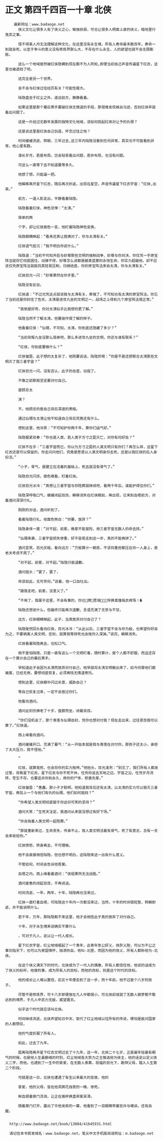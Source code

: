 # 正文 第四千四百一十章 北侠
        最新网址：www.badaoge.net
          侠义文化让很多人有了侠义之心，锄强扶弱，可也让很多人明面上装的侠义，暗地里行鬼祟之事。
      
          怪不得美人丹无法理解这种文化，在这里没有永生境，所有人寿命最多数百年，寿命一到就会死，以至于争斗的意义没有修炼界那么大，不存在什么永生，人的欲望也就不会无限膨胀。
      
          这么一个地域居然被红侠隐瞒到现在都不为人所知,即便当初自己声音传遍星下红衣，这里也被遮挡了吧。
      
          这完全是另一个世界。
      
          会不会与红侠过往经历有关？可能性极大。
      
          陆隐盘坐于红尘之外，遥远前方，静静看着。
      
          如果这里是那个幕后黑手要破红侠无情道的手段，那很难发现蛛丝马迹，否则红侠早就看出问题了。
      
          这是一片经过无数年发展的独特文化地域，该如何挑起红侠对让予的仇恨？
      
          还是说这里是红侠自己创造，怀念过往之地？
      
          时间缓缓流逝，转眼，三年过去,这三年内陆隐没看到任何异常，其实也不可能看到异常，他心里有数。
      
          漫长岁月，若是布局，岂会轻易看出问题，若非布局，也没有问题。
      
          可这么一直等下去不知道要等多久。
      
          他想了想，只能逼一把。
      
          他瞬移离开星下红衣，随后再次折返，出现在星空，声音传遍星下红衣宇宙：“红侠,出来。”
      
          前方，一道人影走出，平静看着陆隐。
      
          陆隐看着红侠，神色忌惮：“太清。”
      
          简单的两
      
          个字，却让红侠面色一变，他盯着陆隐神色变换。
      
          陆隐眼睛眯起：“看来还真让我猜对了，你与太清有关。”
      
          红侠语气低沉：“我不明白你说什么。”
      
          陆隐道：“当初不可知开启与妙尊那些文明的强制战争，妙尊与你对决，你仅凭一手原宝阵法就将它彻底困住，动弹不得，妙尊怎么说都是媲美蓝蒙的永恒生命，你实力超越他，却不应该仅凭原宝阵法就能将其轻易压制，归根结底，你的原宝阵法来自太清，你与太清有关。”
      
          红侠目光一闪：“妙尊果然在你手里。”
      
          陆隐没有反驳。
      
          红侠道：“不过光凭这点就说我与太清有关，牵强了，不可知也有太清的原宝阵法，你忘了当初还是你封住了告天，太清是进攻九垒的文明之一，战场之上得到几个原宝阵法很正常。”
      
          “我倒是好奇，你对太清似乎比我想的更了解。”
      
          陆隐当然不了解太清，但要装作很了解的样子。
      
          他看着红侠：“仙翎，不可知，太清，你到底还隐藏了多少？”
      
          “当初背叛九垒没那么简单吧，那么多进攻九垒的文明，你还与谁有联系？”
      
          “红侠，你到底要做什么？”
      
          红侠皱眉，此子想的太复杂了，他刚要说话，陆隐厉喝：“你是不是还想联合太清那些文明灭了我三者宇宙？”
      
          红侠目光一闪，没有否认，此子的态度，动摇了。
      
          不像之前那般坚定要对付自己。
      
          是顾忌太
      
          清？
      
          不，他顾忌的是自己背后深邃的黑暗。
      
          通过仙翎与太清让他不知道自己背后究竟还有什么。
      
          想到这里，他冷笑：“不可知护你两千年，算你们运气好。”
      
          陆隐握紧双拳：“你也是人类，若人类于方寸之距灭亡，对你有何好处？”
      
          红侠不在乎：“三者宇宙而已，你以为方寸之距的人类文明只有你们？再怎么样，这星下红衣还是可以保留的，你去问问他们，究竟是愿意以人类文明身份去死，还是以我红侠的后人身份活。”
      
          “小子，骨气，是建立在活着的基础上，死去就没有骨气了。”
      
          陆隐目光闪烁，面色难看，盯着红侠。
      
          红侠目光冰冷：“真想让三者宇宙与你陪葬就继续吧，看两千年后，谁能护得住你们。”
      
          陆隐深呼吸口气，缓缓闭起双目，瞬移消失在红侠眼前，再出现，已来到血塔前方，对着酒问深深行礼。
      
          刚刚的对话，酒问听到了。
      
          看着陆隐行礼，他面色煞白：“你要，放弃？”
      
          陆隐身体一震：“对不起，前辈，晚辈不能冒险，用三者宇宙无数人的命去拼。”
      
          “仙翎来袭，三者宇宙损失惨重，好不容易走到这一步，真的不能再拼了。”
      
          酒问苦笑，目光灰暗，看向远方：“万般算计一朝丧，不该将重担都压在你一人身上，是老夫考虑不周了。”
      
          “对不起，前辈，对不起。”陆隐只能道歉。
      
          酒问摇头：“罢了，罢了，
      
          命该如此，无可奈何。”说着，他一口血吐出。
      
          “跟我走吧，前辈，没意义了。”
      
          “不用了，我属于这里，不会有事的，你已牌愿端悴换嵩僮哉衣榉场！�
      
          陆隐还想说什么，但最终只能再次道歉，言语充满了无奈与不甘。
      
          远方，红侠眼睛眯起，此子，当真放弃对付自己了？
      
          陆隐陡然回头看向红侠，目光冰冷：“从此以后，三者宇宙不会与你为敌，也希望你好自为之，不要祸害人类文明，否则，就算我等拼死也会拖你入深渊。”说完，瞬移消失。
      
          红侠看着陆隐离去，也松口气。
      
          倒不是怕陆隐，只是一直有这么一个文明盯着，随时算计，是个人都不舒服，而且还存在一个算计自己的幕后黑手。
      
          早知道此子会因为太清而放弃对付自己，他早就将太清文明搬出来了，如今何霄他们都被废，已经无用，要想彻底恢复，必须再找无情道寄托。
      
          想到这里，红侠眼中闪过杀意，威胁自己？
      
          等自己恢复过来，一定不会放过你们。
      
          他看向酒问。
      
          酒问此刻仿佛老了十岁，盘膝而坐，闭着双目。
      
          “你们没机会了，那个青莲与仙翎自封，凭你也想对付我？现在走出来，过往恩怨我可以算了。”红侠道。
      
          西上峰看向酒问。
      
          酒问缓缓开口，充满了暮气：“从一开始本就是我与青莲在对付你，那孩子还太小，承担了太大压力，我不怪他。”
      
          “
      
          红侠，就算我死，也会将你的实力拖垮。”他抬头，目光凌冽：“别忘了，我们所有人都发过誓，背叛星下红衣，星下红衣与你不死不休，任凭你逃去天地之边，宇宙之沿，任凭岁月流转，苍生不存，也要追杀你到永久，用你的尸体，祭奠先辈。”
      
          红侠皱眉：“愚蠢，那小子才聪明，他知道我背后还有太清，以太清的实力可以毁灭三者宇宙，再加上一个与他们有仇的仙翎，他们如何抵挡？”
      
          “你希望人类文明彻底毁于你这份可笑的坚持？”
      
          酒问大笑：“生死天注定，我酒问从来就没想过有好下场。”
      
          “你会拖着人类文明一起陪葬。”
      
          “那就重新来过，生命丢失，传承不止，我人类文明活着有骨气，死了有意志，总有一天会来收拾你。”
      
          红侠愤怒，转身离去，不可理喻。
      
          他不会直接相信陆隐，但也想不明白，这陆隐来这一出有什么意义。
      
          不管如何，时间会告诉他答案。
      
          血塔之内，西上峰看着酒问：“侠祖果然无法战胜。”
      
          酒问疲惫的闭起双目，不再说话。
      
          时间流逝，一年，两年，十年，陆隐再也没来过。
      
          红侠一直盯着血塔，可陆隐这十年内一次都没来过，当然，十年的时间很短暂，转瞬即逝，并不能说明什么。
      
          若千年，万年，那陆隐都不来这里，他才会相信此子真的放弃了对付自己。
      
          十年，对于永生境来说确实不算什么
      
          ，可对于凡人，足以让一代人成长。
      
          星下红衣宇宙，红尘地域崛起了一个青年，此青年急公好义，侠肝义胆，可以为不公之事剑指天下，也可以为家国情怀，抛洒热血，他叫-北匣，而因为他的侠义，所有人都称他为-北侠。
      
          在这个侠义满天下的时代，北侠成为了一代人的偶像，所有人都信任他，他说的话成为了侠义的标杆，他做的事，成为所有人的目标，而他的目标，则是这个时代的目标。
      
          他的成长让人难以置信，区区十年便走到了这一步，而十年前，他不过是个八岁的孩子。
      
          尽管不是修炼界，可十八岁即便放在凡人中都很小，可北侠却成就了无数人做梦都不敢达到的境界，于凡人中武力无敌，威望震天。
      
          似乎这个时代就应该叫北侠。
      
          时间继续流逝，北侠声望如日中天，取代了红尘地域以往所有的传说，哪怕是敌对国家的人都赞叹。
      
          他的气度折服了所有人。
      
          如此，过去了九年。
      
          距离陆隐离开星下红衣文明过去了十九年，这一年，北侠二十七岁，正是最年轻最有朝气的时候，也是他人生最巅峰的时刻，红尘地域各大势力之主推选他为侠主，他的话足以定义侠义二字，而他，也遇到了一生中的挚爱，在无数人羡慕，祝福的目光下，跪拜父母，踏入人生第二个阶段。
      
          可就是这一日，北侠也遭遇了有生以来最大的变故，他的
      
          挚爱，他的父母，皆在他洞房花烛夜的一晚，惨死。
      
          鲜血顺着房门流淌，让正在推杯换盏宾客呆滞。
      
          随着房门打开，露出了令他发疯的一幕，他看到了一双眼睛带着狡诈与嘲讽，还有血腥。
      
      
      http://www.badaoge.net/book/13084/41645931.html
      
      请记住本书首发域名：www.badaoge.net。笔尖中文手机版阅读网址：m.badaoge.net